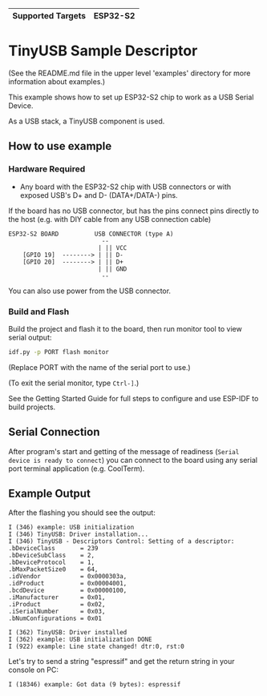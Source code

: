 | Supported Targets | ESP32-S2 |
| ----------------- | -------- |

# TinyUSB Sample Descriptor

(See the README.md file in the upper level 'examples' directory for more information about examples.)

This example shows how to set up ESP32-S2 chip to work as a USB Serial Device.

As a USB stack, a TinyUSB component is used.

## How to use example

### Hardware Required

- Any board with the ESP32-S2 chip with USB connectors or with exposed USB's D+ and D- (DATA+/DATA-) pins.

If the board has no USB connector, but has the pins connect pins directly to the host (e.g. with DIY cable from any USB connection cable)

```
ESP32-S2 BOARD          USB CONNECTOR (type A)
                          --
                         | || VCC
    [GPIO 19]  --------> | || D-
    [GPIO 20]  --------> | || D+
                         | || GND
                          --
```

You can also use power from the USB connector.

### Build and Flash

Build the project and flash it to the board, then run monitor tool to view serial output:

```bash
idf.py -p PORT flash monitor
```

(Replace PORT with the name of the serial port to use.)

(To exit the serial monitor, type ``Ctrl-]``.)

See the Getting Started Guide for full steps to configure and use ESP-IDF to build projects.

## Serial Connection

After program's start and getting of the message of readiness (`Serial device is ready to connect`) you can connect to the board using any serial port terminal application (e.g. CoolTerm).

## Example Output

After the flashing you should see the output:

```
I (346) example: USB initialization
I (346) TinyUSB: Driver installation...
I (346) TinyUSB - Descriptors Control: Setting of a descriptor:
.bDeviceClass       = 239
.bDeviceSubClass    = 2,
.bDeviceProtocol    = 1,
.bMaxPacketSize0    = 64,
.idVendor           = 0x0000303a,
.idProduct          = 0x00004001,
.bcdDevice          = 0x00000100,
.iManufacturer      = 0x01,
.iProduct           = 0x02,
.iSerialNumber      = 0x03,
.bNumConfigurations = 0x01

I (362) TinyUSB: Driver installed
I (362) example: USB initialization DONE
I (922) example: Line state changed! dtr:0, rst:0
```

Let's try to send a string "espressif" and get the return string in your console on PC:

```
I (18346) example: Got data (9 bytes): espressif
```
